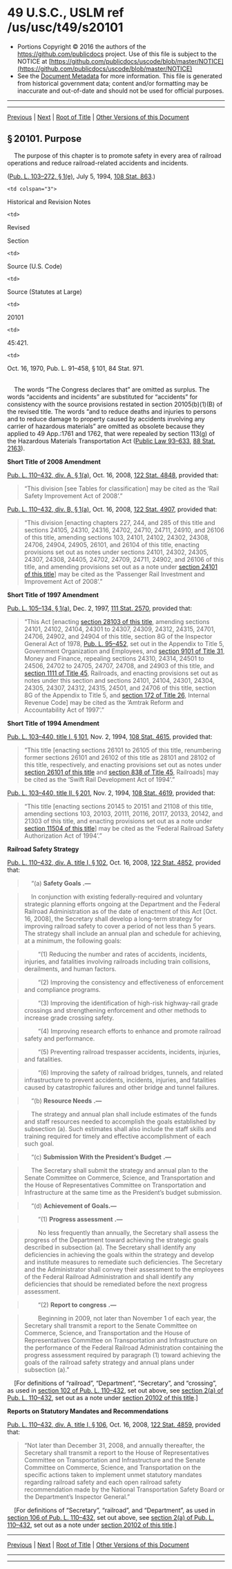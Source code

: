 ---
---

# 49 U.S.C., USLM ref /us/usc/t49/s20101

* Portions Copyright © 2016 the authors of the https://github.com/publicdocs project.
  Use of this file is subject to the NOTICE at [https://github.com/publicdocs/uscode/blob/master/NOTICE](https://github.com/publicdocs/uscode/blob/master/NOTICE)
* See the [Document Metadata](././../../../../../../..//README.md) for more information.
  This file is generated from historical government data; content and/or formatting may be inaccurate and out-of-date and should not be used for official purposes.

----------
----------

[Previous](./../../../../../../..//us/usc/t49/stV/ptA/ch201/schI/m__us_usc_t49_stV_ptA_ch201_schI.md) | [Next](./../../../../../../..//us/usc/t49/stV/ptA/ch201/schI/m__us_usc_t49_s20102.md) | [Root of Title](./../../../../../../../) | [Other Versions of this Document](https://publicdocs.github.io/go/links?ns=uslm&ref=%2Fus%2Fusc%2Ft49%2Fs20101)

## § 20101. Purpose

    The purpose of this chapter is to promote safety in every area of railroad operations and reduce railroad-related accidents and incidents.

([Pub. L. 103–272, § 1(e)][/us/pl/103/272/s1/e], July 5, 1994, [108 Stat. 863][/us/stat/108/863].)

<table>

  <tr>

    <td colspan="3"> 

Historical and Revision Notes  </td>

  </tr>

  <tr>

    <td> 

Revised

Section  </td>

    <td> 

Source (U.S. Code)  </td>

    <td> 

Source (Statutes at Large)  </td>

  </tr>

  <tr>

    <td> 

20101  </td>

    <td> 

45:421.  </td>

    <td> 

Oct. 16, 1970, Pub. L. 91–458, § 101, 84 Stat. 971.  </td>

  </tr>

</table>

    The words “The Congress declares that” are omitted as surplus. The words “accidents and incidents” are substituted for “accidents” for consistency with the source provisions restated in section 20105(b)(1)(B) of the revised title. The words “and to reduce deaths and injuries to persons and to reduce damage to property caused by accidents involving any carrier of hazardous materials” are omitted as obsolete because they applied to 49 App.:1761 and 1762, that were repealed by section 113(g) of the Hazardous Materials Transportation Act ([Public Law 93–633][/us/pl/93/633], [88 Stat. 2163][/us/stat/88/2163]).

 __Short Title of 2008 Amendment__ 

[Pub. L. 110–432, div. A, § 1(a)][/us/pl/110/432/s1/a], Oct. 16, 2008, [122 Stat. 4848][/us/stat/122/4848], provided that: 

> “This division \[see Tables for classification\] may be cited as the ‘Rail Safety Improvement Act of 2008’.”

[Pub. L. 110–432, div. B, § 1(a)][/us/pl/110/432/s1/a], Oct. 16, 2008, [122 Stat. 4907][/us/stat/122/4907], provided that: 

> “This division \[enacting chapters 227, 244, and 285 of this title and sections 24105, 24310, 24316, 24702, 24710, 24711, 24910, and 26106 of this title, amending sections 103, 24101, 24102, 24302, 24308, 24706, 24904, 24905, 26101, and 26104 of this title, enacting provisions set out as notes under sections 24101, 24302, 24305, 24307, 24308, 24405, 24702, 24709, 24711, 24902, and 26106 of this title, and amending provisions set out as a note under [section 24101 of this title][/us/usc/t49/s24101]\] may be cited as the ‘Passenger Rail Investment and Improvement Act of 2008’.”

 __Short Title of 1997 Amendment__ 

[Pub. L. 105–134, § 1(a)][/us/pl/105/134/s1/a], Dec. 2, 1997, [111 Stat. 2570][/us/stat/111/2570], provided that: 

> “This Act \[enacting [section 28103 of this title][/us/usc/t49/s28103], amending sections 24101, 24102, 24104, 24301 to 24307, 24309, 24312, 24315, 24701, 24706, 24902, and 24904 of this title, section 8G of the Inspector General Act of 1978, [Pub. L. 95–452][/us/pl/95/452], set out in the Appendix to Title 5, Government Organization and Employees, and [section 9101 of Title 31][/us/usc/t31/s9101], Money and Finance, repealing sections 24310, 24314, 24501 to 24506, 24702 to 24705, 24707, 24708, and 24903 of this title, and [section 1111 of Title 45][/us/usc/t45/s1111], Railroads, and enacting provisions set out as notes under this section and sections 24101, 24104, 24301, 24304, 24305, 24307, 24312, 24315, 24501, and 24706 of this title, section 8G of the Appendix to Title 5, and [section 172 of Title 26][/us/usc/t26/s172], Internal Revenue Code\] may be cited as the ‘Amtrak Reform and Accountability Act of 1997’.”

 __Short Title of 1994 Amendment__ 

[Pub. L. 103–440, title I, § 101][/us/pl/103/440/s101], Nov. 2, 1994, [108 Stat. 4615][/us/stat/108/4615], provided that: 

> “This title \[enacting sections 26101 to 26105 of this title, renumbering former sections 26101 and 26102 of this title as 28101 and 28102 of this title, respectively, and enacting provisions set out as notes under [section 26101 of this title][/us/usc/t49/s26101] and [section 838 of Title 45][/us/usc/t45/s838], Railroads\] may be cited as the ‘Swift Rail Development Act of 1994’.”

[Pub. L. 103–440, title II, § 201][/us/pl/103/440/s201], Nov. 2, 1994, [108 Stat. 4619][/us/stat/108/4619], provided that: 

> “This title \[enacting sections 20145 to 20151 and 21108 of this title, amending sections 103, 20103, 20111, 20116, 20117, 20133, 20142, and 21303 of this title, and enacting provisions set out as a note under [section 11504 of this title][/us/usc/t49/s11504]\] may be cited as the ‘Federal Railroad Safety Authorization Act of 1994’.”

 __Railroad Safety Strategy__ 

[Pub. L. 110–432, div. A, title I, § 102][/us/pl/110/432/s102], Oct. 16, 2008, [122 Stat. 4852][/us/stat/122/4852], provided that:

>     “(a)  __Safety Goals__  __.—__ 

>     In conjunction with existing federally-required and voluntary strategic planning efforts ongoing at the Department and the Federal Railroad Administration as of the date of enactment of this Act \[Oct. 16, 2008\], the Secretary shall develop a long-term strategy for improving railroad safety to cover a period of not less than 5 years. The strategy shall include an annual plan and schedule for achieving, at a minimum, the following goals:

>         “(1) Reducing the number and rates of accidents, incidents, injuries, and fatalities involving railroads including train collisions, derailments, and human factors.

>         “(2) Improving the consistency and effectiveness of enforcement and compliance programs.

>         “(3) Improving the identification of high-risk highway-rail grade crossings and strengthening enforcement and other methods to increase grade crossing safety.

>         “(4) Improving research efforts to enhance and promote railroad safety and performance.

>         “(5) Preventing railroad trespasser accidents, incidents, injuries, and fatalities.

>         “(6) Improving the safety of railroad bridges, tunnels, and related infrastructure to prevent accidents, incidents, injuries, and fatalities caused by catastrophic failures and other bridge and tunnel failures.

>     “(b)  __Resource Needs__  __.—__ 

>     The strategy and annual plan shall include estimates of the funds and staff resources needed to accomplish the goals established by subsection (a). Such estimates shall also include the staff skills and training required for timely and effective accomplishment of each such goal.

>     “(c)  __Submission With the President’s Budget__  __.—__ 

>     The Secretary shall submit the strategy and annual plan to the Senate Committee on Commerce, Science, and Transportation and the House of Representatives Committee on Transportation and Infrastructure at the same time as the President’s budget submission.

>     “(d) __Achievement of Goals.—__ 

>         “(1)  __Progress assessment__  __.—__ 

>         No less frequently than annually, the Secretary shall assess the progress of the Department toward achieving the strategic goals described in subsection (a). The Secretary shall identify any deficiencies in achieving the goals within the strategy and develop and institute measures to remediate such deficiencies. The Secretary and the Administrator shall convey their assessment to the employees of the Federal Railroad Administration and shall identify any deficiencies that should be remediated before the next progress assessment.

>         “(2)  __Report to congress__  __.—__ 

>         Beginning in 2009, not later than November 1 of each year, the Secretary shall transmit a report to the Senate Committee on Commerce, Science, and Transportation and the House of Representatives Committee on Transportation and Infrastructure on the performance of the Federal Railroad Administration containing the progress assessment required by paragraph (1) toward achieving the goals of the railroad safety strategy and annual plans under subsection (a).”

    \[For definitions of “railroad”, “Department”, “Secretary”, and “crossing”, as used in [section 102 of Pub. L. 110–432][/us/pl/110/432/s102], set out above, see [section 2(a) of Pub. L. 110–432][/us/pl/110/432/s2/a], set out as a note under [section 20102 of this title][/us/usc/t49/s20102].\]

 __Reports on Statutory Mandates and Recommendations__ 

[Pub. L. 110–432, div. A, title I, § 106][/us/pl/110/432/s106], Oct. 16, 2008, [122 Stat. 4859][/us/stat/122/4859], provided that: 

> “Not later than December 31, 2008, and annually thereafter, the Secretary shall transmit a report to the House of Representatives Committee on Transportation and Infrastructure and the Senate Committee on Commerce, Science, and Transportation on the specific actions taken to implement unmet statutory mandates regarding railroad safety and each open railroad safety recommendation made by the National Transportation Safety Board or the Department’s Inspector General.”

    \[For definitions of “Secretary”, “railroad”, and “Department”, as used in [section 106 of Pub. L. 110–432][/us/pl/110/432/s106], set out above, see [section 2(a) of Pub. L. 110–432][/us/pl/110/432/s2/a], set out as a note under [section 20102 of this title][/us/usc/t49/s20102].\]

----------

[Previous](./../../../../../../..//us/usc/t49/stV/ptA/ch201/schI/m__us_usc_t49_stV_ptA_ch201_schI.md) | [Next](./../../../../../../..//us/usc/t49/stV/ptA/ch201/schI/m__us_usc_t49_s20102.md) | [Root of Title](./../../../../../../../) | [Other Versions of this Document](https://publicdocs.github.io/go/links?ns=uslm&ref=%2Fus%2Fusc%2Ft49%2Fs20101)

----------
----------

[/us/pl/103/272/s1/e]: https://publicdocs.github.io/go/links?ns=uslm&ref=%2Fus%2Fpl%2F103%2F272%2Fs1%2Fe
[/us/stat/108/863]: https://publicdocs.github.io/go/links?ns=uslm&ref=%2Fus%2Fstat%2F108%2F863
[/us/pl/93/633]: https://publicdocs.github.io/go/links?ns=uslm&ref=%2Fus%2Fpl%2F93%2F633
[/us/stat/88/2163]: https://publicdocs.github.io/go/links?ns=uslm&ref=%2Fus%2Fstat%2F88%2F2163
[/us/pl/110/432/s1/a]: https://publicdocs.github.io/go/links?ns=uslm&ref=%2Fus%2Fpl%2F110%2F432%2Fs1%2Fa
[/us/stat/122/4848]: https://publicdocs.github.io/go/links?ns=uslm&ref=%2Fus%2Fstat%2F122%2F4848
[/us/pl/110/432/s1/a]: https://publicdocs.github.io/go/links?ns=uslm&ref=%2Fus%2Fpl%2F110%2F432%2Fs1%2Fa
[/us/stat/122/4907]: https://publicdocs.github.io/go/links?ns=uslm&ref=%2Fus%2Fstat%2F122%2F4907
[/us/usc/t49/s24101]: https://publicdocs.github.io/go/links?ns=uslm&ref=%2Fus%2Fusc%2Ft49%2Fs24101
[/us/pl/105/134/s1/a]: https://publicdocs.github.io/go/links?ns=uslm&ref=%2Fus%2Fpl%2F105%2F134%2Fs1%2Fa
[/us/stat/111/2570]: https://publicdocs.github.io/go/links?ns=uslm&ref=%2Fus%2Fstat%2F111%2F2570
[/us/usc/t49/s28103]: https://publicdocs.github.io/go/links?ns=uslm&ref=%2Fus%2Fusc%2Ft49%2Fs28103
[/us/pl/95/452]: https://publicdocs.github.io/go/links?ns=uslm&ref=%2Fus%2Fpl%2F95%2F452
[/us/usc/t31/s9101]: https://publicdocs.github.io/go/links?ns=uslm&ref=%2Fus%2Fusc%2Ft31%2Fs9101
[/us/usc/t45/s1111]: https://publicdocs.github.io/go/links?ns=uslm&ref=%2Fus%2Fusc%2Ft45%2Fs1111
[/us/usc/t26/s172]: https://publicdocs.github.io/go/links?ns=uslm&ref=%2Fus%2Fusc%2Ft26%2Fs172
[/us/pl/103/440/s101]: https://publicdocs.github.io/go/links?ns=uslm&ref=%2Fus%2Fpl%2F103%2F440%2Fs101
[/us/stat/108/4615]: https://publicdocs.github.io/go/links?ns=uslm&ref=%2Fus%2Fstat%2F108%2F4615
[/us/usc/t49/s26101]: https://publicdocs.github.io/go/links?ns=uslm&ref=%2Fus%2Fusc%2Ft49%2Fs26101
[/us/usc/t45/s838]: https://publicdocs.github.io/go/links?ns=uslm&ref=%2Fus%2Fusc%2Ft45%2Fs838
[/us/pl/103/440/s201]: https://publicdocs.github.io/go/links?ns=uslm&ref=%2Fus%2Fpl%2F103%2F440%2Fs201
[/us/stat/108/4619]: https://publicdocs.github.io/go/links?ns=uslm&ref=%2Fus%2Fstat%2F108%2F4619
[/us/usc/t49/s11504]: https://publicdocs.github.io/go/links?ns=uslm&ref=%2Fus%2Fusc%2Ft49%2Fs11504
[/us/pl/110/432/s102]: https://publicdocs.github.io/go/links?ns=uslm&ref=%2Fus%2Fpl%2F110%2F432%2Fs102
[/us/stat/122/4852]: https://publicdocs.github.io/go/links?ns=uslm&ref=%2Fus%2Fstat%2F122%2F4852
[/us/pl/110/432/s102]: https://publicdocs.github.io/go/links?ns=uslm&ref=%2Fus%2Fpl%2F110%2F432%2Fs102
[/us/pl/110/432/s2/a]: https://publicdocs.github.io/go/links?ns=uslm&ref=%2Fus%2Fpl%2F110%2F432%2Fs2%2Fa
[/us/usc/t49/s20102]: https://publicdocs.github.io/go/links?ns=uslm&ref=%2Fus%2Fusc%2Ft49%2Fs20102
[/us/pl/110/432/s106]: https://publicdocs.github.io/go/links?ns=uslm&ref=%2Fus%2Fpl%2F110%2F432%2Fs106
[/us/stat/122/4859]: https://publicdocs.github.io/go/links?ns=uslm&ref=%2Fus%2Fstat%2F122%2F4859
[/us/pl/110/432/s106]: https://publicdocs.github.io/go/links?ns=uslm&ref=%2Fus%2Fpl%2F110%2F432%2Fs106
[/us/pl/110/432/s2/a]: https://publicdocs.github.io/go/links?ns=uslm&ref=%2Fus%2Fpl%2F110%2F432%2Fs2%2Fa
[/us/usc/t49/s20102]: https://publicdocs.github.io/go/links?ns=uslm&ref=%2Fus%2Fusc%2Ft49%2Fs20102


